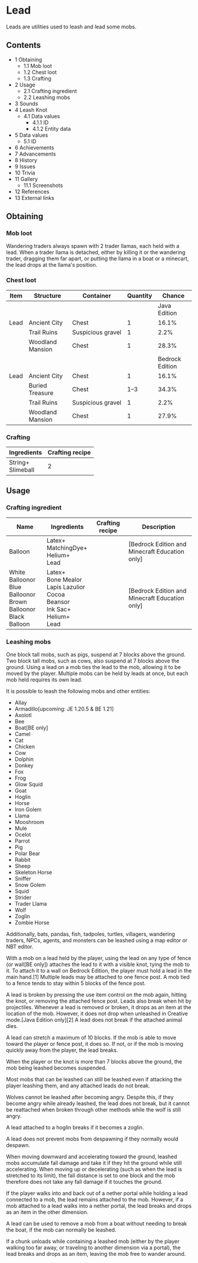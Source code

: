 # Lead
Leads are utilities used to leash and lead some mobs.

## Contents
- 1 Obtaining
	- 1.1 Mob loot
	- 1.2 Chest loot
	- 1.3 Crafting
- 2 Usage
	- 2.1 Crafting ingredient
	- 2.2 Leashing mobs
- 3 Sounds
- 4 Leash Knot
	- 4.1 Data values
		- 4.1.1 ID
		- 4.1.2 Entity data
- 5 Data values
	- 5.1 ID
- 6 Achievements
- 7 Advancements
- 8 History
- 9 Issues
- 10 Trivia
- 11 Gallery
	- 11.1 Screenshots
- 12 References
- 13 External links

## Obtaining
### Mob loot
Wandering traders always spawn with 2 trader llamas, each held with a lead. When a trader llama is detached, either by killing it or the wandering trader, dragging them far apart, or putting the llama in a boat or a minecart, the lead drops at the llama's position.

### Chest loot
| Item | Structure        | Container         | Quantity | Chance          |
|------|------------------|-------------------|----------|-----------------|
|      |                  |                   |          | Java Edition    |
| Lead | Ancient City     | Chest             | 1        | 16.1%           |
|      | Trail Ruins      | Suspicious gravel | 1        | 2.2%            |
|      | Woodland Mansion | Chest             | 1        | 28.3%           |
|      |                  |                   |          | Bedrock Edition |
| Lead | Ancient City     | Chest             | 1        | 16.1%           |
|      | Buried Treasure  | Chest             | 1–3      | 34.3%           |
|      | Trail Ruins      | Suspicious gravel | 1        | 2.2%            |
|      | Woodland Mansion | Chest             | 1        | 27.9%           |

### Crafting
| Ingredients           | Crafting recipe |
|-----------------------|-----------------|
| String+<br/>Slimeball | 2               |

## Usage
### Crafting ingredient
| Name                                                                     | Ingredients                                                                                   | Crafting recipe | Description                                      |
|--------------------------------------------------------------------------|-----------------------------------------------------------------------------------------------|-----------------|--------------------------------------------------|
| Balloon                                                                  | Latex+<br/>MatchingDye+<br/>Helium+<br/>Lead                                                  |                 | ‌[Bedrock Edition and Minecraft Education  only] |
| White Balloonor<br/>Blue Balloonor<br/>Brown Balloonor<br/>Black Balloon | Latex+<br/>Bone Mealor<br/>Lapis Lazulior<br/>Cocoa Beansor<br/>Ink Sac+<br/>Helium+<br/>Lead |                 | ‌[Bedrock Edition and Minecraft Education  only] |

### Leashing mobs
One block tall mobs, such as pigs, suspend at 7 blocks above the ground.
Two block tall mobs, such as cows, also suspend at 7 blocks above the ground.
Using a lead on a mob ties the lead to the mob, allowing it to be moved by the player. Multiple mobs can be held by leads at once, but each mob held requires its own lead.

It is possible to leash the following mobs and other entities:

- Allay
- Armadillo‌[upcoming: JE 1.20.5 & BE 1.21]
- Axolotl
- Bee
- Boat‌[BE  only]
- Camel
- Cat
- Chicken
- Cow
- Dolphin
- Donkey
- Fox
- Frog
- Glow Squid
- Goat
- Hoglin
- Horse
- Iron Golem
- Llama
- Mooshroom
- Mule
- Ocelot
- Parrot
- Pig
- Polar Bear
- Rabbit
- Sheep
- Skeleton Horse
- Sniffer
- Snow Golem
- Squid
- Strider
- Trader Llama
- Wolf
- Zoglin
- Zombie Horse

Additionally, bats, pandas, fish, tadpoles, turtles, villagers, wandering traders, NPCs, agents, and monsters can be leashed using a map editor or NBT editor.

With a mob on a lead held by the player, using the lead on any type of fence (or wall‌[BE  only]) attaches the lead to it with a visible knot, tying the mob to it. To attach it to a wall on Bedrock Edition, the player must hold a lead in the main hand.[1] Multiple leads may be attached to one fence post. A mob tied to a fence tends to stay within 5 blocks of the fence post.

A lead is broken by pressing the use item control on the mob again, hitting the knot, or removing the attached fence post. Leads also break when hit by projectiles. Whenever a lead is removed or broken, it drops as an item at the location of the mob. However, it does not drop when unleashed in Creative mode.‌[Java Edition  only][2] A lead does not break if the attached animal dies.

A lead can stretch a maximum of 10 blocks. If the mob is able to move toward the player or fence post, it does so. If not, or if the mob is moving quickly away from the player, the lead breaks.

When the player or the knot is more than 7 blocks above the ground, the mob being leashed becomes suspended.

Most mobs that can be leashed can still be leashed even if attacking the player leashing them, and any attached leads do not break.

Wolves cannot be leashed after becoming angry. Despite this, if they become angry while already leashed, the lead does not break, but it cannot be reattached when broken through other methods while the wolf is still angry.

A lead attached to a hoglin breaks if it becomes a zoglin.

A lead does not prevent mobs from despawning if they normally would despawn.

When moving downward and accelerating toward the ground, leashed mobs accumulate fall damage and take it if they hit the ground while still accelerating. When moving up or decelerating (such as when the lead is stretched to its limit), the fall distance is set to one block and the mob therefore does not take any fall damage if it touches the ground.

If the player walks into and back out of a nether portal while holding a lead connected to a mob, the lead remains attached to the mob. However, if a mob attached to a lead walks into a nether portal, the lead breaks and drops as an item in the other dimension.

A lead can be used to remove a mob from a boat without needing to break the boat, if the mob can normally be leashed.

If a chunk unloads while containing a leashed mob (either by the player walking too far away, or traveling to another dimension via a portal), the lead breaks and drops as an item, leaving the mob free to wander around.


